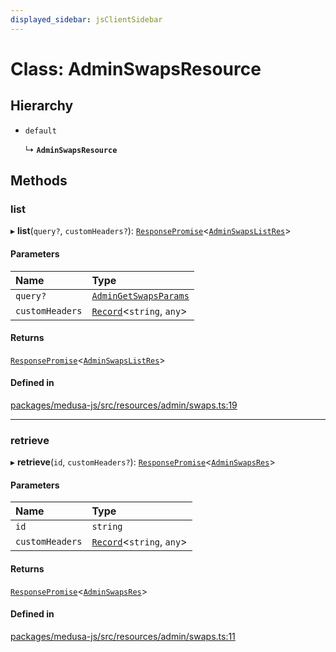 ```yaml
---
displayed_sidebar: jsClientSidebar
---
```


# Class: AdminSwapsResource

## Hierarchy

- `default`

  ↳ **`AdminSwapsResource`**

## Methods

### list

▸ **list**(`query?`, `customHeaders?`): [`ResponsePromise`](../modules/internal-12.md#responsepromise)<[`AdminSwapsListRes`](../modules/internal-8.internal.md#adminswapslistres)\>

#### Parameters

| Name | Type |
| :------ | :------ |
| `query?` | [`AdminGetSwapsParams`](internal-8.internal.AdminGetSwapsParams.md) |
| `customHeaders` | [`Record`](../modules/internal.md#record)<`string`, `any`\> |

#### Returns

[`ResponsePromise`](../modules/internal-12.md#responsepromise)<[`AdminSwapsListRes`](../modules/internal-8.internal.md#adminswapslistres)\>

#### Defined in

[packages/medusa-js/src/resources/admin/swaps.ts:19](https://github.com/medusajs/medusa/blob/f15cd596e4/packages/medusa-js/src/resources/admin/swaps.ts#L19)

___

### retrieve

▸ **retrieve**(`id`, `customHeaders?`): [`ResponsePromise`](../modules/internal-12.md#responsepromise)<[`AdminSwapsRes`](../modules/internal-8.internal.md#adminswapsres)\>

#### Parameters

| Name | Type |
| :------ | :------ |
| `id` | `string` |
| `customHeaders` | [`Record`](../modules/internal.md#record)<`string`, `any`\> |

#### Returns

[`ResponsePromise`](../modules/internal-12.md#responsepromise)<[`AdminSwapsRes`](../modules/internal-8.internal.md#adminswapsres)\>

#### Defined in

[packages/medusa-js/src/resources/admin/swaps.ts:11](https://github.com/medusajs/medusa/blob/f15cd596e4/packages/medusa-js/src/resources/admin/swaps.ts#L11)
